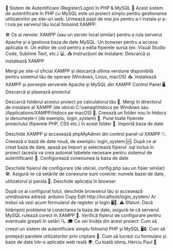 🔐 Sistem de Autentificare (Register/Login) în PHP & MySQL 🚀
Acest sistem de autentificare în PHP cu MySQL este un proiect simplu pentru gestionarea utilizatorilor pe site-uri web. Urmează pașii de mai jos pentru a-l instala și a-l rula pe serverul tău local folosind XAMPP.

🛠️ Ce ai nevoie:
XAMPP (sau un server local similar) pentru a rula serverul Apache și a gestiona baza de date MySQL.
Un browser pentru a accesa aplicația 🌐.
Un editor de cod pentru a edita fișierele sursă (ex: Visual Studio Code, Sublime Text, etc.) 💻.
📥 Instrucțiuni de instalare:
Descarcă și instalează XAMPP

Mergi pe site-ul oficial XAMPP și descarcă ultima versiune disponibilă pentru sistemul tău de operare (Windows, Linux, macOS) 📥.
Instalează XAMPP și pornește serverele Apache și MySQL din XAMPP Control Panel 🖥️.
Descarcă și plasează proiectul

Descarcă folderul acestui proiect pe calculatorul tău 💾.
Mergi în directorul de instalare al XAMPP (de obicei C:\xampp\htdocs pe Windows sau /Applications/XAMPP/htdocs pe macOS) 📂.
Creează un folder nou în htdocs și denumește-l (de exemplu, login_system) 📁.
Pune toate fișierele proiectului (fișierele PHP, CSS etc.) în acest folder 📑.
Importă baza de date

Deschide XAMPP și accesează phpMyAdmin din control panel-ul XAMPP 🖱️.
Creează o bază de date nouă, de exemplu: login_system 🆕.
După ce ai creat baza de date, apasă pe Import și selectează fișierul .sql inclus în proiect (acesta va crea automat tabelele necesare pentru sistemul de autentificare) 📜.
Configurează conexiunea la baza de date

Deschide fișierul de configurare (de obicei, config.php sau un fișier similar) 🛠️.
Asigură-te că setările de conexiune sunt corecte: numele bazei de date, utilizatorul și parola 📝.
Deschide aplicația în browser

După ce ai configurat totul, deschide browserul tău și accesează următoarea adresă:
arduino
Copy
Edit
http://localhost/login_system/
Ar trebui să vezi acum formularul de register și login 🖥️🔑.
⚠️ Sfaturi:
Dacă întâmpini probleme la conectarea la baza de date, asigură-te că serverul MySQL rulează corect în XAMPP 🚀.
Verifică fișierul de configurare pentru eventuale greșeli în setări 🔍.
🎓 Ce vei învăța din acest proiect:
Cum să creezi un sistem de autentificare simplu folosind PHP și MySQL 🖥️🔒.
Cum să protejezi parolele utilizatorilor prin criptare 🔐.
Cum să lucrezi cu formulare și baze de date într-o aplicație web reală 🌍.
Cu toată stima,
Herciu Paul 🙏
